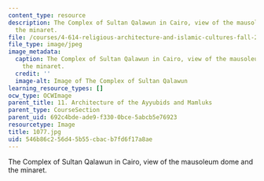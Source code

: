 ```yaml
---
content_type: resource
description: The Complex of Sultan Qalawun in Cairo, view of the mausoleum dome and
  the minaret.
file: /courses/4-614-religious-architecture-and-islamic-cultures-fall-2002/546b86c256d45b55cbacb7fd6f17a8ae_1077.jpg
file_type: image/jpeg
image_metadata:
  caption: The Complex of Sultan Qalawun in Cairo, view of the mausoleum dome and
    the minaret.
  credit: ''
  image-alt: Image of The Complex of Sultan Qalawun
learning_resource_types: []
ocw_type: OCWImage
parent_title: 11. Architecture of the Ayyubids and Mamluks
parent_type: CourseSection
parent_uid: 692c4bde-ade9-f330-0bce-5abcb5e76923
resourcetype: Image
title: 1077.jpg
uid: 546b86c2-56d4-5b55-cbac-b7fd6f17a8ae
---
```

The Complex of Sultan Qalawun in Cairo, view of the mausoleum dome and the minaret.

